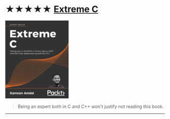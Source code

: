 # ★★★★★ [Extreme C](https://www.amazon.com/Extreme-Taking-Concurrency-advanced-capabilities-ebook/dp/B07XYX6FQL/ref=sr_1_1?keywords=extreme+c&qid=1659089535&sr=8-1)
<img alt="9781789343625" src="covers/9781789343625.jpg" width="200"/>

> Being an expert both in C and C++ won't justify not reading this book.

- - -

